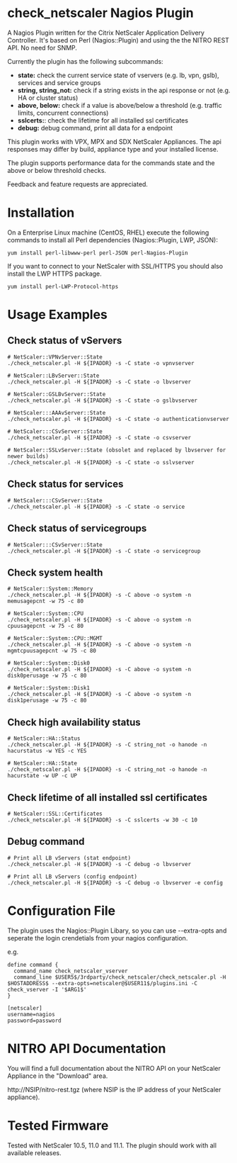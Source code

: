 # check_netscaler Nagios Plugin

A Nagios Plugin written for the Citrix NetScaler Application Delivery Controller. It's based on Perl (Nagios::Plugin) and using the the NITRO REST API. No need for SNMP.

Currently the plugin has the following subcommands:

- **state:** check the current service state of vservers (e.g. lb, vpn, gslb), services and service groups
- **string, string_not:** check if a string exists in the api response or not (e.g. HA or cluster status)
- **above, below:** check if a value is above/below a threshold (e.g. traffic limits, concurrent connections)
- **sslcerts:**: check the lifetime for all installed ssl certificates
- **debug:** debug command, print all data for a endpoint

This plugin works with VPX, MPX and SDX NetScaler Appliances. The api responses may differ by build, appliance type and your installed license.

The plugin supports performance data for the commands state and the above or below threshold checks.

Feedback and feature requests are appreciated. 

# Installation

On a Enterprise Linux machine (CentOS, RHEL) execute the following commands to install all Perl dependencies (Nagios::Plugin, LWP, JSON):

    yum install perl-libwww-perl perl-JSON perl-Nagios-Plugin

If you want to connect to your NetScaler with SSL/HTTPS you should also install the LWP HTTPS package.

    yum install perl-LWP-Protocol-https

# Usage Examples

## Check status of vServers
    # NetScaler::VPNvServer::State
    ./check_netscaler.pl -H ${IPADDR} -s -C state -o vpnvserver

    # NetScaler::LBvServer::State
    ./check_netscaler.pl -H ${IPADDR} -s -C state -o lbvserver

    # NetScaler::GSLBvServer::State
    ./check_netscaler.pl -H ${IPADDR} -s -C state -o gslbvserver

    # NetScaler:::AAAvServer::State
    ./check_netscaler.pl -H ${IPADDR} -s -C state -o authenticationvserver

    # NetScaler:::CSvServer::State
    ./check_netscaler.pl -H ${IPADDR} -s -C state -o csvserver

    # NetScaler::SSLvServer::State (obsolet and replaced by lbvserver for newer builds)
    ./check_netscaler.pl -H ${IPADDR} -s -C state -o sslvserver

## Check status for services
    # NetScaler:::CSvServer::State
    ./check_netscaler.pl -H ${IPADDR} -s -C state -o service
## Check status of servicegroups
    # NetScaler:::CSvServer::State
    ./check_netscaler.pl -H ${IPADDR} -s -C state -o servicegroup

## Check system health
    # NetScaler::System::Memory
    ./check_netscaler.pl -H ${IPADDR} -s -C above -o system -n memusagepcnt -w 75 -c 80

    # NetScaler::System::CPU
    ./check_netscaler.pl -H ${IPADDR} -s -C above -o system -n cpuusagepcnt -w 75 -c 80

    # NetScaler::System::CPU::MGMT
    ./check_netscaler.pl -H ${IPADDR} -s -C above -o system -n mgmtcpuusagepcnt -w 75 -c 80

    # NetScaler::System::Disk0
    ./check_netscaler.pl -H ${IPADDR} -s -C above -o system -n disk0perusage -w 75 -c 80

    # NetScaler::System::Disk1
    ./check_netscaler.pl -H ${IPADDR} -s -C above -o system -n disk1perusage -w 75 -c 80

## Check high availability status
    # NetScaler::HA::Status
    ./check_netscaler.pl -H ${IPADDR} -s -C string_not -o hanode -n hacurstatus -w YES -c YES

    # NetScaler::HA::State
    ./check_netscaler.pl -H ${IPADDR} -s -C string_not -o hanode -n hacurstate -w UP -c UP

## Check lifetime of all installed ssl certificates
    # NetScaler::SSL::Certificates
    ./check_netscaler.pl -H ${IPADDR} -s -C sslcerts -w 30 -c 10

## Debug command
    # Print all LB vServers (stat endpoint)
	./check_netscaler.pl -H ${IPADDR} -s -C debug -o lbvserver

    # Print all LB vServers (config endpoint)
	./check_netscaler.pl -H ${IPADDR} -s -C debug -o lbvserver -e config

# Configuration File
The plugin uses the Nagios::Plugin Libary, so you can use --extra-opts and seperate the login crendetials from your nagios configuration.

e.g.

```
define command {
  command_name check_netscaler_vserver
  command_line $USER5$/3rdparty/check_netscaler/check_netscaler.pl -H $HOSTADDRESS$ --extra-opts=netscaler@$USER11$/plugins.ini -C check_vserver -I '$ARG1$'
}
```

```
[netscaler]
username=nagios
password=password
```

# NITRO API Documentation

You will find a full documentation about the NITRO API on your NetScaler Appliance in the "Download" area.

http://NSIP/nitro-rest.tgz (where NSIP is the IP address of your NetScaler appliance).

# Tested Firmware

Tested with NetScaler 10.5, 11.0 and 11.1. The plugin should work with all available releases.
